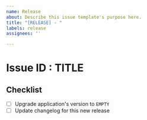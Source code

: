 ```yaml
---
name: Release
about: Describe this issue template's purpose here.
title: "[RELEASE] - "
labels: release
assignees: ''

---
```


# Issue ID : TITLE

## Checklist

- [ ] Upgrade application's version to `EMPTY`
- [ ] Update changelog for this new release
